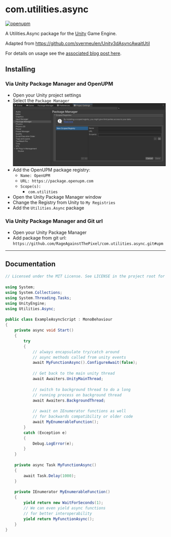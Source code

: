 # com.utilities.async

[![openupm](https://img.shields.io/npm/v/com.utilities.async?label=openupm&registry_uri=https://package.openupm.com)](https://openupm.com/packages/com.utilities.async/)

A Utilities.Async package for the [Unity](https://unity.com/) Game Engine.

Adapted from https://github.com/svermeulen/Unity3dAsyncAwaitUtil

For details on usage see the [associated blog post here](https://web.archive.org/web/20170926153045/http://www.stevevermeulen.com/index.php/2017/09/23/using-async-await-in-unity3d-2017/).

## Installing

### Via Unity Package Manager and OpenUPM

- Open your Unity project settings
- Select the `Package Manager`
![scoped-registries](Utilities.Async/Packages/com.utilities.async/Documentation~/images/package-manager-scopes.png)
- Add the OpenUPM package registry:
  - `Name: OpenUPM`
  - `URL: https://package.openupm.com`
  - `Scope(s):`
    - `com.utilities`
- Open the Unity Package Manager window
- Change the Registry from Unity to `My Registries`
- Add the `Utilities.Async` package

### Via Unity Package Manager and Git url

- Open your Unity Package Manager
- Add package from git url: `https://github.com/RageAgainstThePixel/com.utilities.async.git#upm`

---

## Documentation

```csharp
// Licensed under the MIT License. See LICENSE in the project root for license information.

using System;
using System.Collections;
using System.Threading.Tasks;
using UnityEngine;
using Utilities.Async;

public class ExampleAsyncScript : MonoBehaviour
{
    private async void Start()
    {
        try
        {
            // always encapsulate try/catch around
            // async methods called from unity events
            await MyFunctionAsync().ConfigureAwait(false);

            // Get back to the main unity thread
            await Awaiters.UnityMainThread;

            // switch to background thread to do a long
            // running process on background thread
            await Awaiters.BackgroundThread;

            // await on IEnumerator functions as well
            // for backwards compatibility or older code
            await MyEnumerableFunction();
        }
        catch (Exception e)
        {
            Debug.LogError(e);
        }
    }

    private async Task MyFunctionAsync()
    {
        await Task.Delay(1000);
    }

    private IEnumerator MyEnumerableFunction()
    {
        yield return new WaitForSeconds(1);
        // We can even yield async functions
        // for better interoperability
        yield return MyFunctionAsync();
    }
}
```
